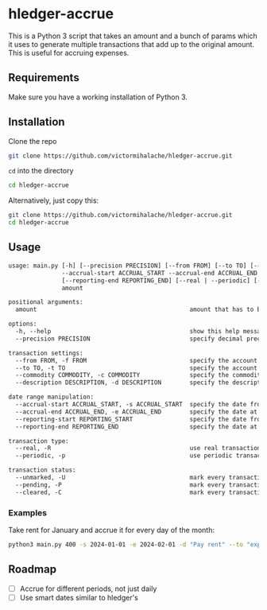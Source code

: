 # hledger-accrue

This is a Python 3 script that takes an amount and a bunch of params which it uses to generate multiple transactions that add up to the original amount. This is useful for accruing expenses.

## Requirements

Make sure you have a working installation of Python 3.

## Installation

Clone the repo

```sh
git clone https://github.com/victormihalache/hledger-accrue.git
```

`cd` into the directory

```sh
cd hledger-accrue
```

Alternatively, just copy this:

```sh
git clone https://github.com/victormihalache/hledger-accrue.git
cd hledger-accrue
```

## Usage

```txt
usage: main.py [-h] [--precision PRECISION] [--from FROM] [--to TO] [--commodity COMMODITY] [--description DESCRIPTION]
               --accrual-start ACCRUAL_START --accrual-end ACCRUAL_END [--reporting-start REPORTING_START]
               [--reporting-end REPORTING_END] [--real | --periodic] [--unmarked | --pending | --cleared]
               amount

positional arguments:
  amount                                           amount that has to be divided across periods

options:
  -h, --help                                       show this help message and exit
  --precision PRECISION                            specify decimal precision to use

transaction settings:
  --from FROM, -f FROM                             specify the account from which to take out funds
  --to TO, -t TO                                   specify the account to which to move funds to
  --commodity COMMODITY, -c COMMODITY              specify the commodity to use
  --description DESCRIPTION, -d DESCRIPTION        specify the description to use for each transaction

date range manipulation:
  --accrual-start ACCRUAL_START, -s ACCRUAL_START  specify the date from which to start accruing the amount
  --accrual-end ACCRUAL_END, -e ACCRUAL_END        specify the date at which to stop accruing the amount
  --reporting-start REPORTING_START                specify the date from which to start reporting transactions
  --reporting-end REPORTING_END                    specify the date at which to stop reporting transactions

transaction type:
  --real, -R                                       use real transactions
  --periodic, -p                                   use periodic transactions

transaction status:
  --unmarked, -U                                   mark every transaction as "unmarked"
  --pending, -P                                    mark every transaction as "pending"
  --cleared, -C                                    mark every transaction as "cleared"
```

### Examples

Take rent for January and accrue it for every day of the month:

```sh
python3 main.py 400 -s 2024-01-01 -e 2024-02-01 -d "Pay rent" --to "expenses:rent"
```

## Roadmap

- [ ] Accrue for different periods, not just daily
- [ ] Use smart dates similar to hledger's
